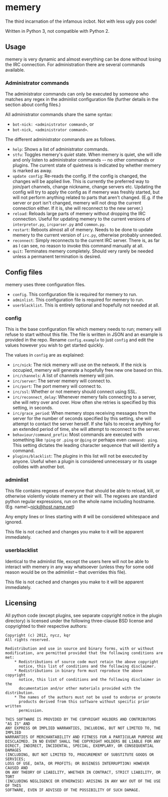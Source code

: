 memery
======

The third incarnation of the infamous ircbot. Not with less ugly pos code!

Written in Python 3, not compatible with Python 2.


Usage
-----

memery is very dynamic and almost everything can be done without losing the IRC
connection. For administration there are several commands available.

### Administrator commands

The administrator commands can only be executed by someone who matches any
regex in the adminlist configuration file (further details in the section
about config files.)

All administrator commands share the same syntax:

* `bot-nick: <administrator command>`, or
* `bot-nick, <administrator command>`.

The different administrator commands are as follows.

* `help`: Shows a list of administrator commands.
* `stfu`: Toggles memery's *quiet* state. When memery is quiet, she will idle
and only listen to administrator commands -- no other commands or plugins. The
current state of quietness is indicated by whether memery is marked as away.
* `update config`: Re-reads the config. If the config is changed, the changes
will be applied live. This is currently the preferred way to join/part channels,
change nickname, change servers etc. Updating the config will try to apply the
config as if memery was freshly started, but will not perform anything related
to parts that aren't changed. (E.g. if the server or port isn't changed, memery
will not drop the current connection either. If it is, she will reconnect to
the new server.)
* `reload`: Reloads large parts of memery without dropping the IRC connection.
Useful for updating memery to the current versions of `interpretor.py`,
`ircparser.py` and `common.py`.
* `restart`: Reboots almost all of memery. Needs to be done to update memery to
the current version of `irc.py`, otherwise probably unneeded.
* `reconnect`: Simply reconnects to the current IRC server. There is, as far as
I can see, no reason to invoke this command manually at all.
* `quit`: Terminates memery completely. Should very rarely be needed unless a
permanent termination is desired.


Config files
------------

memery uses three configuration files.

* `config`. This configuration file is required for memery to run.
* `adminlist`. This configuration file is required for memery to run.
* `userblacklist`. This is entirely optional and hopefully not needed at all.

### config

This is the base configuration file which memery needs to run; memery will
refuse to start without this file. The file is written in JSON and an example
is provided in the repo. Rename `config.example` to just `config` and edit the
values however you wish to get started quickly.

The values in `config` are as explained:

* `irc/nick`: The nick memery will use on the network. If the nick is occupied,
memery will generate a hopefully free new one based on this.
* `irc/channels`: A list of channels memery will join.
* `irc/server`: The server memery will connect to.
* `irc/port`: The port memery will connect to.
* `irc/ssl`: Whether or not memery should connect using SSL.
* `irc/reconnect_delay`: Whenever memery fails connecting to a server, she will
retry over and over. How often she retries is specified by this setting,
in seconds.
* `irc/grace_period`: When memery stops receiving messages from the server for
the number of seconds specified by this setting, she will attempt to contact
the server herself. If she fails to receive anything for an extended period
of time, she will attempt to reconnect to the server.
* `behaviour/command_prefix`: Most commands are executed with something like `!ping`
or `.ping` or `@ping` or perhaps even `command: ping`. This setting dictates
the leading character sequence that will identify a command.
* `plugins/blacklist`: The *plugins* in this list will not be executed by
anyone. Useful when a plugin is considered unnecessary or its usage collides with
another bot.


### adminlist

This file contains regexes of everyone that should be able to reload, kill,
or otherwise violently violate memery at their will. The regexes are standard
python regular expressions, run on the whole name including hostname.
(Eg. name!~nick@host.name.net)

Any empty lines or lines starting with # will be considered whitespace and
ignored.

This file is not cached and changes you make to it will be apparent
immediately.


### userblacklist

Identical to the adminlist file, except the users here will not be able to
interact with memery in any way whatsoever (unless they for some odd reason
would be on the adminlist – that overrides this file).

This file is not cached and changes you make to it will be apparent
immediately.



Licensing
---------

All python code (except plugins, see separate copyright notice in the plugin 
directory) is licensed under the following three-clause BSD license and 
copyrighted to their respective authors:

    Copyright (c) 2012, nycz, kqr
    All rights reserved.

    Redistribution and use in source and binary forms, with or without
    modification, are permitted provided that the following conditions are met:
        * Redistributions of source code must retain the above copyright
          notice, this list of conditions and the following disclaimer.
        * Redistributions in binary form must reproduce the above copyright
          notice, this list of conditions and the following disclaimer in the
          documentation and/or other materials provided with the distribution.
        * The names of the authors must not be used to endorse or promote
          products derived from this software without specific prior written
          permission.

    THIS SOFTWARE IS PROVIDED BY THE COPYRIGHT HOLDERS AND CONTRIBUTORS "AS IS" AND
    ANY EXPRESS OR IMPLIED WARRANTIES, INCLUDING, BUT NOT LIMITED TO, THE IMPLIED
    WARRANTIES OF MERCHANTABILITY AND FITNESS FOR A PARTICULAR PURPOSE ARE
    DISCLAIMED. IN NO EVENT SHALL THE COPYRIGHT HOLDERS BE LIABLE FOR ANY
    DIRECT, INDIRECT, INCIDENTAL, SPECIAL, EXEMPLARY, OR CONSEQUENTIAL DAMAGES
    (INCLUDING, BUT NOT LIMITED TO, PROCUREMENT OF SUBSTITUTE GOODS OR SERVICES;
    LOSS OF USE, DATA, OR PROFITS; OR BUSINESS INTERRUPTION) HOWEVER CAUSED AND
    ON ANY THEORY OF LIABILITY, WHETHER IN CONTRACT, STRICT LIABILITY, OR TORT
    (INCLUDING NEGLIGENCE OR OTHERWISE) ARISING IN ANY WAY OUT OF THE USE OF THIS
    SOFTWARE, EVEN IF ADVISED OF THE POSSIBILITY OF SUCH DAMAGE.

